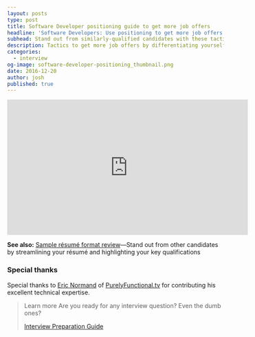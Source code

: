 ```yaml
---
layout: posts
type: post
title: Software Developer positioning guide to get more job offers
headline: 'Software Developers: Use positioning to get more job offers'
subhead: Stand out from similarly-qualified candidates with these tactics
description: Tactics to get more job offers by differentiating yourself from other candidates
categories:
  - interview
og-image: software-developer-positioning_thumbnail.png
date: 2016-12-20
author: josh
published: true
---
```


<iframe width="560" height="315" src="https://www.youtube.com/embed/b4pKH_mvlVo" title="Software Developer positioning to get more job offers" frameborder="0" allow="accelerometer; autoplay; clipboard-write; encrypted-media; gyroscope; picture-in-picture" allowfullscreen></iframe>

**See also:** [Sample résumé format review](/sample-resume-format-review/)—Stand out from other candidates by streamlining your résumé and highlighting your key qualifications

### Special thanks

Special thanks to [Eric Normand](https://twitter.com/ericnormand) of [PurelyFunctional.tv](https://purelyfunctional.tv) for contributing his excellent technical expertise.

<blockquote class="ico link-callout">
  <p><span>Learn more</span> Are you ready for any interview question? Even the dumb ones?</p>
  <p><a href="/interview-preparation-guide/">Interview Preparation Guide <i class="fas fa-angle-double-right"></i></a></p>
</blockquote>